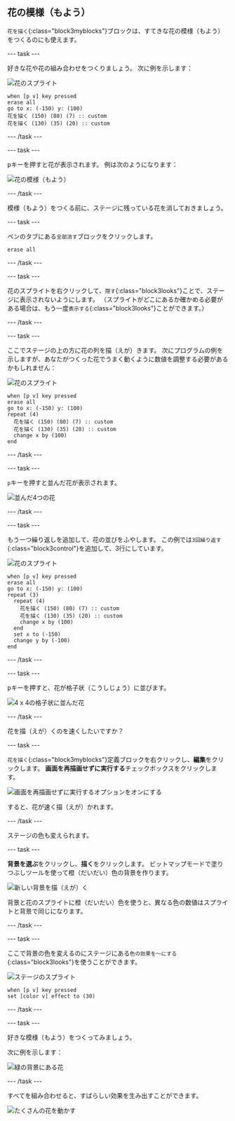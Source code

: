 ## 花の模様（もよう）

`花を描く`{:class="block3myblocks"}ブロックは、すてきな花の模様（もよう）をつくるのにも使えます。

--- task ---

好きな花や花の組み合わせをつくりましょう。 次に例を示します：

![花のスプライト](images/flower-sprite.png)

```blocks3
when [p v] key pressed
erase all
go to x: (-150) y: (100)
花を描く (150) (80) (7) :: custom
花を描く (130) (35) (20) :: custom
```

--- /task ---

--- task ---

<kbd>p</kbd>キーを押すと花が表示されます。 例は次のようになります：

![花の模様（もよう）](images/flower-for-pattern-example.png)

--- /task ---

模様（もよう）をつくる前に、ステージに残っている花を消しておきましょう。

--- task ---

ペンのタブにある`全部消す`ブロックをクリックします。

```blocks3
erase all
```

--- /task ---

--- task ---

花のスプライトを右クリックして、`隠す`{:class="block3looks"}ことで、ステージに表示されないようにします。 （スプライトがどこにあるか確かめる必要がある場合は、もう一度`表示する`{:class="block3looks"}ことができます。）

--- /task ---

--- task ---

ここでステージの上の方に花の列を描（えが）きます。 次にプログラムの例を示しますが、あなたがつくった花でうまく動くように数値を調整する必要があるかもしれません：

![花のスプライト](images/flower-sprite.png)

```blocks3
when [p v] key pressed
erase all
go to x: (-150) y: (100)
repeat (4) 
  花を描く (150) (80) (7) :: custom
  花を描く (130) (35) (20) :: custom
  change x by (100)
end
```

--- /task ---

--- task ---

`p`キーを押すと並んだ花が表示されます。

![並んだ4つの花](images/flower-pattern-row-example.png)

--- /task ---

--- task ---

もう一つ繰り返しを追加して、花の並びをふやします。 この例では`3回繰り返す`{:class="block3control"}を追加して、3行にしています。

![花のスプライト](images/flower-sprite.png)

```blocks3
when [p v] key pressed
erase all
go to x: (-150) y: (100)
repeat (3) 
  repeat (4) 
    花を描く (150) (80) (7) :: custom
    花を描く (130) (35) (20) :: custom
    change x by (100)
  end
  set x to (-150)
  change y by (-100)
end
```

--- /task ---

--- task ---

<kbd>p</kbd>キーを押すと、花が格子状（こうしじょう）に並びます。

![4 x 4の格子状に並んだ花](images/flower-pattern-rows-example.png)

--- /task ---

花を描（えが）くのを速くしたいですか？

--- task ---

`花を描く`{:class="block3myblocks"}定義ブロックを右クリックし、**編集**をクリックします。 **画面を再描画せずに実行する**チェックボックスをクリックします。

![画面を再描画せずに実行するオプションをオンにする](images/flower-no-refresh.png)

すると、花が速く描（えが）かれます。

--- /task ---

ステージの色も変えられます。

--- task ---

**背景を選ぶ**をクリックし、**描く**をクリックします。 ビットマップモードで塗りつぶしツールを使って橙（だいだい）色の背景を作ります。

![新しい背景を描（えが）く](images/flower-orange-backdrop.png)

背景と花のスプライトに橙（だいだい）色を使うと、異なる色の数値はスプライトと背景で同じになります。

--- /task ---

--- task ---

ここで背景の色を変えるのにステージにある`色の効果を〜にする`{:class="block3looks"}を使うことができます。

![ステージのスプライト](images/stage-sprite.png)

```blocks3
when [p v] key pressed
set [color v] effect to (30)
```

--- /task ---

--- task ---

好きな模様（もよう）をつくってみましょう。

次に例を示します：

![緑の背景にある花](images/flower-pattern-background.png)

--- /task ---

すべてを組み合わせると、すばらしい効果を生み出すことができます。

![たくさんの花を動かす](images/flower-gen-example.gif)